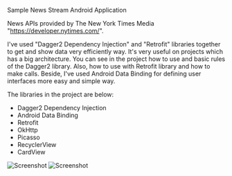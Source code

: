Sample News Stream Android Application

News APIs provided by The New York Times Media "https://developer.nytimes.com/".

I've used "Dagger2 Dependency Injection" and "Retrofit" libraries together to get and show data very efficiently way.
It's very useful on projects which has a big architecture.
You can see in the project how to use and basic rules of the Dagger2 library.
Also, how to use with Retrofit library and how to make calls.
Beside, I've used Android Data Binding for defining user interfaces more easy and simple way.

The libraries in the project are below:

* Dagger2 Dependency Injection
* Android Data Binding
* Retrofit
* OkHttp
* Picasso
* RecyclerView
* CardView 




![Screenshot](http://preview.ibb.co/fRweYS/1.png)
![Screenshot](http://preview.ibb.co/hY17L7/2.png)
